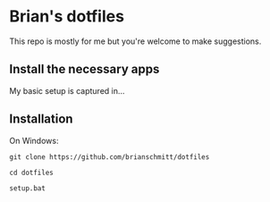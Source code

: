 # Brian's dotfiles

This repo is mostly for me but you're welcome to make suggestions.

## Install the necessary apps

My basic setup is captured in...

## Installation

On Windows:
```shell
git clone https://github.com/brianschmitt/dotfiles

cd dotfiles

setup.bat
```
